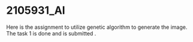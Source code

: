 # 2105931_AI
Here is the assignment to utilize genetic algorithm to generate the image. The task 1 is done and is submitted .
